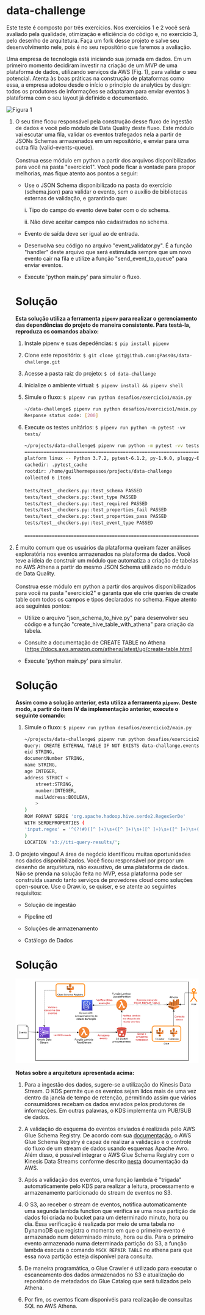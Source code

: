 # data-challenge

Este teste é composto por três exercícios. Nos exercícios 1 e 2 você
será avaliado pela qualidade, otimização e eficiência do código e, no
exercício 3, pelo desenho de arquitetura. Faça um fork desse projeto e
salve seu desenvolvimento nele, pois é no seu repositório que faremos
a avaliação.

Uma empresa de tecnologia está iniciando sua jornada em dados. Em um
primeiro momento decidiram investir na criação de um MVP de uma
plataforma de dados, utilizando serviços da AWS (Fig. 1), para validar o
seu potencial. Atenta às boas práticas na construção de plataformas como
essa, a empresa adotou desde o início o princípio de analytics by
design: todos os produtores de informações se adaptaram para enviar
eventos à plataforma com o seu layout já definido e documentado.

![Figura 1](img/mvp.png)


1.  O seu time ficou responsável pela construção desse fluxo de ingestão
    de dados e você pelo módulo de Data Quality deste fluxo. Este módulo
    vai escutar uma fila, validar os eventos trafegados nela a partir de
    JSONs Schemas armazenados em um repositório, e enviar para uma outra
    fila (valid-events-queue).\
    \
    Construa esse módulo em python a partir dos arquivos
    disponibilizados para você na pasta "exercicio1". Você pode ficar à
    vontade para propor melhorias, mas fique atento aos pontos a seguir:

    -   Use o JSON Schema disponibilizado na pasta do exercício
        (schema.json) para validar o evento, sem o auxílio de
        bibliotecas externas de validação, e garantindo que:

        i.  Tipo do campo do evento deve bater com o do schema.

        ii. Não deve aceitar campos não cadastrados no schema.

    -   Evento de saída deve ser igual ao de entrada.

    -   Desenvolva seu código no arquivo "event_validator.py". É a
        função "handler" deste arquivo que será estimulada sempre que um
        novo evento cair na fila e utilize a função
        "send_event_to_queue" para enviar eventos.

    -   Execute \'python main.py\' para simular o fluxo.

    # Solução

    **Esta solução utiliza a ferramenta `pipenv` para realizar o gerenciamento das 
    dependências do projeto de maneira consistente. Para testá-la, 
    reproduza os comandos abaixo:**

    1. Instale pipenv e suas depedências: `$ pip install pipenv`
    2. Clone este repositório: `$ git clone git@github.com:gPass0s/data-challenge.git`
    3. Acesse a pasta raiz do projeto: `$ cd data-challange`
    4. Inicialize o ambiente virtual: `$ pipenv install && pipenv shell`
    5. Simule o fluxo: `$ pipenv run python desafios/exercicio1/main.py`
        ```bash
        ~/data-challenge$ pipenv run python desafios/exercicio1/main.py
        Response status code: [200]
        ```

    6. Execute os testes unitários: `$ pipenv run python -m pytest -vv tests/`
        ```bash
        ~/projects/data-challenge$ pipenv run python -m pytest -vv tests/
        ============================================================================= test session starts ==============================================================================
        platform linux -- Python 3.7.2, pytest-6.1.2, py-1.9.0, pluggy-0.13.1 -- /home/guilhermepassos/.local/share/virtualenvs/data-challenge-PTcfleLB/bin/python
        cachedir: .pytest_cache
        rootdir: /home/guilhermepassos/projects/data-challenge
        collected 6 items                                                                                                                                                              

        tests/test__checkers.py::test_schema PASSED                                                                                                                              [ 16%]
        tests/test__checkers.py::test_type PASSED                                                                                                                                [ 33%]
        tests/test__checkers.py::test_required PASSED                                                                                                                            [ 50%]
        tests/test__checkers.py::test_properties_fail PASSED                                                                                                                     [ 66%]
        tests/test__checkers.py::test_properties_pass PASSED                                                                                                                     [ 83%]
        tests/test__checkers.py::test_event_type PASSED                                                                                                                          [100%]

        ============================================================================== 6 passed in 0.03s ===============================================================================
        ```

2.  É muito comum que os usuários da plataforma queiram fazer análises
    exploratória nos eventos armazenados na plataforma de dados. Você
    teve a ideia de construir um módulo que automatiza a criação de
    tabelas no AWS Athena a partir do mesmo JSON Schema utilizado no
    módulo de Data Quality.\
    \
    Construa esse módulo em python a partir dos arquivos
    disponibilizados para você na pasta "exercicio2" e garanta que ele
    crie queries de create table com todos os campos e tipos declarados
    no schema. Fique atento aos seguintes pontos:

    -   Utilize o arquivo "json_schema_to_hive.py" para desenvolver seu
        código e a função "create_hive_table_with_athena" para criação
        da tabela.

    -   Consulte a documentação de CREATE TABLE no Athena
        (<https://docs.aws.amazon.com/athena/latest/ug/create-table.html>)

    -   Execute \'python main.py\' para simular.

    # Solução

    **Assim como a solução anterior, esta utiliza a ferramenta `pipenv`. Deste
    modo, a partir do item IV da implementação anterior, execute o seguinte comando:**

    1. Simule o fluxo: `$ pipenv run python desafios/exercicio2/main.py`
        ``` bash
        ~/projects/data-challenge$ pipenv run python desafios/exercicio2/main.py
        Query: CREATE EXTERNAL TABLE IF NOT EXISTS data-challange.events (
        eid STRING,
        documentNumber STRING,
        name STRING,
        age INTEGER,
        address STRUCT <
            street:STRING,
            number:INTEGER,
            mailAddress:BOOLEAN,
            >
        )
        ROW FORMAT SERDE 'org.apache.hadoop.hive.serde2.RegexSerDe'
        WITH SERDEPROPERTIES (
        'input.regex' = '^(?!#)([^ ]+)\s+([^ ]+)\s+([^ ]+)\s+([^ ]+)\s+([^ ]+)\s+([^ ]+)\s+([^ ]+)\s+([^ ]+)\s+([^ ]+)\s+([^ ]+)\s+[^\(]+[\(]([^\;]+).*\%20([^\/]+)[\/](.*)$'
        )
        LOCATION 's3://iti-query-results/';
        ```


3.  O projeto vingou! A área de negócio identificou muitas oportunidades
    nos dados disponibilizados. Você ficou responsável por propor um
    desenho de arquitetura, não exaustivo, de uma plataforma de dados.
    Não se prenda na solução feita no MVP, essa plataforma pode ser
    construída usando tanto serviços de provedores cloud como soluções
    open-source. Use o Draw.io, se quiser, e se atente ao seguintes
    requisitos:

    -   Solução de ingestão

    -   Pipeline etl

    -   Soluções de armazenamento

    -   Catálogo de Dados

    # Solução

    ![Figura 1](img/solution.png)
    
    **Notas sobre a arquitetura apresentada acima:**

    1. Para a ingestão dos dados, sugere-se a utilização do Kinesis Data Stream. O KDS permite que os eventos
    sejam lidos mais de uma vez dentro da janela de tempo de retenção, permitindo assim que vários consumidores
    recebam os dados enviados pelos produtores de informações. Em outras palavras, o KDS implementa um
    PUB/SUB de dados.
    
    2. A validação do esquema do eventos enviados é realizada pelo AWS Glue Schema Registry.
    De acordo com sua <a href=https://docs.aws.amazon.com/glue/latest/dg/schema-registry.html>documentação</a>, o AWS Glue Schema Registry é capaz de realizar a validação e o controle do fluxo de um stream de dados usando esquemas Apache Avro. Além disso, é possível integrar o AWS Glue Schema Registry com o Kinesis Data Streams conforme descrito <a href=https://docs.aws.amazon.com/glue/latest/dg/schema-registry-integrations.html#schema-registry-integrations-kds>nesta</a> documentação da AWS.
    
    3. Após a validação dos eventos, uma função lambda é "trigada" automaticamente pelo KDS para realizar
    a leitura, processamento e armazenamento particionado do stream de eventos no S3.
    
    4. O S3, ao receber o stream de eventos, notifica automaticamente uma segunda lambda function que
    verifica se uma nova partição de dados foi criada no bucket para um determinado minuto, hora ou dia. Essa verificação é realizada por meio de uma tabela no DynamoDB que registra o momento em que o primeiro
    evento é armazenado num determinado minuto, hora ou dia. Para o primeiro evento armazenado numa determinada
    partição do S3, a função lambda executa o comando `MSCK REPAIR TABLE` no athena para que essa nova
    partição esteja disponível para consulta.
    
    5. De maneira programática, o Glue Crawler é utilizado para executar o escaneamento dos dados armazenados
    no S3 e atualização do repositório de metadados do Glue Catalog que será tulizados pelo Athena.

    6. Por fim, os eventos ficam disponivéis para realização de consultas SQL no AWS Athena.
